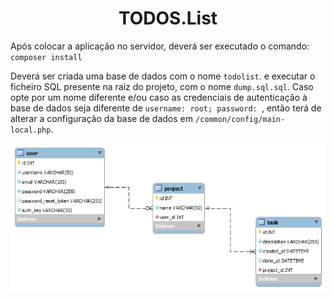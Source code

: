 <p align="center">
    <h1 align="center">TODOS.List</h1>
</p>

Após colocar a aplicação no servidor, deverá ser executado o comando:
`composer install`

Deverá ser criada uma base de dados com o nome `todolist`. e executar o ficheiro SQL presente na raiz do projeto, com o nome `dump.sql.sql`.
Caso opte por um nome diferente e/ou caso as credenciais de autenticação à base de dados seja diferente de `username: root; password: `, então terá de alterar a configuração da base de dados em `/common/config/main-local.php`.

![Database Model](https://raw.githubusercontent.com/flaviovilarinho/todoslist/master/dbmodel.png)
